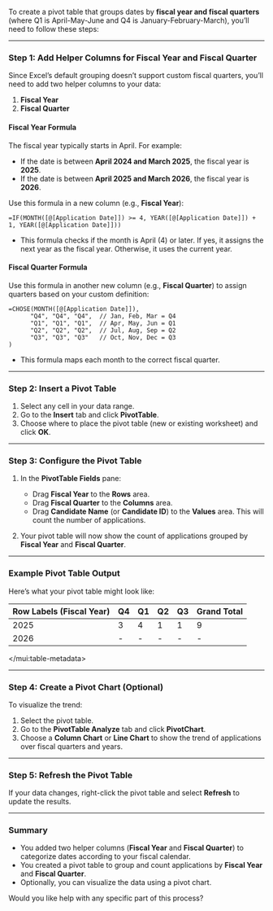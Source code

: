 To create a pivot table that groups dates by **fiscal year and fiscal quarters** (where Q1 is April-May-June and Q4 is January-February-March), you’ll need to follow these steps:

---

### **Step 1: Add Helper Columns for Fiscal Year and Fiscal Quarter**
Since Excel’s default grouping doesn’t support custom fiscal quarters, you’ll need to add two helper columns to your data:
1. **Fiscal Year**
2. **Fiscal Quarter**

#### **Fiscal Year Formula**
The fiscal year typically starts in April. For example:
- If the date is between **April 2024 and March 2025**, the fiscal year is **2025**.
- If the date is between **April 2025 and March 2026**, the fiscal year is **2026**.

Use this formula in a new column (e.g., **Fiscal Year**):
```excel
=IF(MONTH([@[Application Date]]) >= 4, YEAR([@[Application Date]]) + 1, YEAR([@[Application Date]]))
```
- This formula checks if the month is April (4) or later. If yes, it assigns the next year as the fiscal year. Otherwise, it uses the current year.

#### **Fiscal Quarter Formula**
Use this formula in another new column (e.g., **Fiscal Quarter**) to assign quarters based on your custom definition:
```excel
=CHOSE(MONTH([@[Application Date]]),
      "Q4", "Q4", "Q4",  // Jan, Feb, Mar = Q4
      "Q1", "Q1", "Q1",  // Apr, May, Jun = Q1
      "Q2", "Q2", "Q2",  // Jul, Aug, Sep = Q2
      "Q3", "Q3", "Q3"   // Oct, Nov, Dec = Q3
)
```
- This formula maps each month to the correct fiscal quarter.

---

### **Step 2: Insert a Pivot Table**
1. Select any cell in your data range.
2. Go to the **Insert** tab and click **PivotTable**.
3. Choose where to place the pivot table (new or existing worksheet) and click **OK**.

---

### **Step 3: Configure the Pivot Table**
1. In the **PivotTable Fields** pane:
   - Drag **Fiscal Year** to the **Rows** area.
   - Drag **Fiscal Quarter** to the **Columns** area.
   - Drag **Candidate Name** (or **Candidate ID**) to the **Values** area. This will count the number of applications.

2. Your pivot table will now show the count of applications grouped by **Fiscal Year** and **Fiscal Quarter**.

---

### **Example Pivot Table Output**
Here’s what your pivot table might look like:



| Row Labels (Fiscal Year) | Q4  | Q1  | Q2  | Q3  | Grand Total |
|--------------------------|-----|-----|-----|-----|-------------|
| 2025                     | 3   | 4   | 1   | 1   | 9           |
| 2026                     | -   | -   | -   | -   | -           |

</mui:table-metadata>

---

### **Step 4: Create a Pivot Chart (Optional)**
To visualize the trend:
1. Select the pivot table.
2. Go to the **PivotTable Analyze** tab and click **PivotChart**.
3. Choose a **Column Chart** or **Line Chart** to show the trend of applications over fiscal quarters and years.

---

### **Step 5: Refresh the Pivot Table**
If your data changes, right-click the pivot table and select **Refresh** to update the results.

---

### **Summary**
- You added two helper columns (**Fiscal Year** and **Fiscal Quarter**) to categorize dates according to your fiscal calendar.
- You created a pivot table to group and count applications by **Fiscal Year** and **Fiscal Quarter**.
- Optionally, you can visualize the data using a pivot chart.

Would you like help with any specific part of this process?
